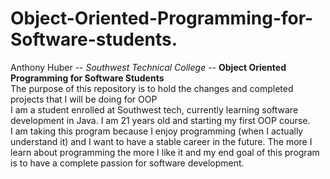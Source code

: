 # Object-Oriented-Programming-for-Software-students.
Anthony Huber -- *Southwest Technical College* -- **Object Oriented Programming for Software Students**
<br>
The purpose of this repository is to hold the changes and completed projects that I will be doing for OOP 
<br>
I am a student enrolled at Southwest tech, currently learning software development in Java. I am 21 years old and starting my first OOP course. 
<br>
I am taking this program because I enjoy programming (when I actually understand it) and I want to have a stable career in the future. The more I learn about programming the more I like it and my end goal of this program is to have a complete passion for software development.
